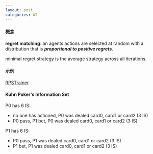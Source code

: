```yaml
---
layout: post
categories: AI
---
```


#### 概念
**regret matching**: an agents actions are
selected at random with a distribution that is _**proportional to positive regrets**_.

minimal regret strategy is the average strategy across all iterations.

#### 示例
[RPSTrainer](https://heartup.github.io/static/raw/RPSTrainer.zip)

#### Kuhn Poker's Information Set
P0 has 6 IS:
- no one has actioned, P0 was dealed card0, card1 or card2 (3 IS)
- P0 pass, P1 bet, P0 was dealed card0, card1 or card2 (3 IS)

P1 has 6 IS:
- P0 pass, P1 was dealed card0, card1 or card2 (3 IS)
- P1 bet, P1 was dealed card0, card1 or card2 (3 IS)